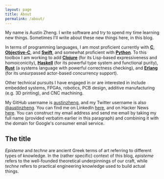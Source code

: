 ```yaml
---
layout: page
title: About
permalink: /about/
---
```


My name is Austin Zheng. I write software and try to spend my time learning new things. Sometimes I'll write about these new things here, in this blog.

In terms of programming languages, I am most proficient currently with **[C][c-link]**, **[Objective-C][objc-link]**, and **[Swift][swift-link]**, and somewhat proficient with **[Python][python-link]**. To this toolbox I am working to add **[Clojure][clojure-link]** (for its Lisp-based expressiveness and homoiconicity), **[Haskell][haskell-link]** (for its powerful type system and functional purity), **[Rust][rust-link]** (a systems language with powerful correctness checking), and **[Erlang][erlang-link]** (for its unsurpassed actor-based concurrency support).

Other technical pursuits I have engaged in or are interested in include embedded systems, FPGAs, robotics, PCB design, additive manufacturing (e.g. 3D printing), and CNC machining.

My GitHub username is [austinzheng][az-gh-link], and my Twitter username is also [@austinzheng][az-tw-link]. You can find me on LinkedIn [here][az-li-link], and on Hacker News [here][az-hn-link]. You can construct my email address and send me email by taking my full name (provided verbatim earlier in this paragraph) and combining it with the domain for Google's consumer email service.


## The title ##

*Episteme* and *techne* are ancient Greek terms of art referring to different types of knowledge. In the (rather specific) context of this blog, *episteme* refers to the well-founded theoretical underpinnings of our craft, while *techne* refers to practical engineering knowledge used to build actual things.

[c-link]:         http://en.wikipedia.org/wiki/C_(programming_language)
[objc-link]:      https://developer.apple.com/library/mac/documentation/Cocoa/Conceptual/ProgrammingWithObjectiveC/Introduction/Introduction.html
[swift-link]:     https://developer.apple.com/swift/
[python-link]:    https://www.python.org/
[clojure-link]:   http://clojure.org/
[haskell-link]:   https://www.haskell.org/haskellwiki/Haskell
[rust-link]:      http://www.rust-lang.org/
[erlang-link]:    http://www.erlang.org/

[az-gh-link]:     https://github.com/austinzheng/
[az-tw-link]:     https://twitter.com/austinzheng
[az-li-link]:     https://www.linkedin.com/in/austinzheng
[az-hn-link]:     https://news.ycombinator.com/user?id=austinz